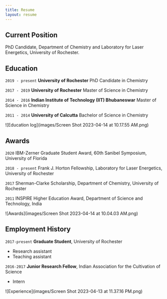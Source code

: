 ```yaml
---
title: Resume
layout: resume
---
```


## Current Position

PhD Candidate, Department of Chemistry and Laboratory for Laser Energetics, University of Rochester.

## Education

`2019 - present`
__University of Rochester__
PhD Candidate in Chemistry

`2017 - 2019`
__University of Rochester__
Master of Science in Chemistry 

`2014 - 2016`
__Indian Institute of Technology (IIT) Bhubaneswar__
Master of Science in Chemistry 

`2011 - 2014`
__University of Calcutta__
Bachelor of Science in Chemistry 

![Education log](images/Screen Shot 2023-04-14 at 10.17.55 AM.png)

## Awards

`2020`
IBM-Zerner Graduate Student Award, 60th Sanibel Symposium, University of Florida

`2018 - present`
Frank J. Horton Fellowship, Laboratory for Laser Energetics, University of Rochester

`2017`
Sherman-Clarke Scholarship, Department of Chemistry, University of Rochester

`2011`
INSPIRE Higher Education Award, Department of Science and Technology, India

![Awards](images/Screen Shot 2023-04-14 at 10.04.03 AM.png)


## Employment History

`2017-present`
__Graduate Student__, University of Rochester

- Research assistant
- Teaching assistant

`2016-2017`
__Junior Research Fellow__, Indian Association for the Cultivation of Science

- Intern

![Experience](images/Screen Shot 2023-04-13 at 11.37.16 PM.png)





